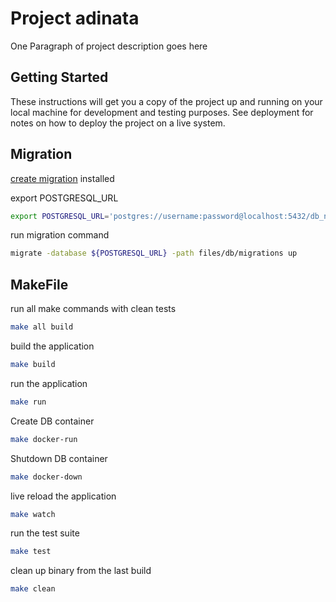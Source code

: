 # Project adinata

One Paragraph of project description goes here

## Getting Started

These instructions will get you a copy of the project up and running on your local machine for development and testing purposes. See deployment for notes on how to deploy the project on a live system.

## Migration
[create migration](https://github.com/golang-migrate/migrate) installed

export POSTGRESQL_URL
```bash
export POSTGRESQL_URL='postgres://username:password@localhost:5432/db_name?sslmode=disable'
```
run migration command
```bash
migrate -database ${POSTGRESQL_URL} -path files/db/migrations up
```




## MakeFile

run all make commands with clean tests
```bash
make all build
```

build the application
```bash
make build
```

run the application
```bash
make run
```

Create DB container
```bash
make docker-run
```

Shutdown DB container
```bash
make docker-down
```

live reload the application
```bash
make watch
```

run the test suite
```bash
make test
```

clean up binary from the last build
```bash
make clean
```
